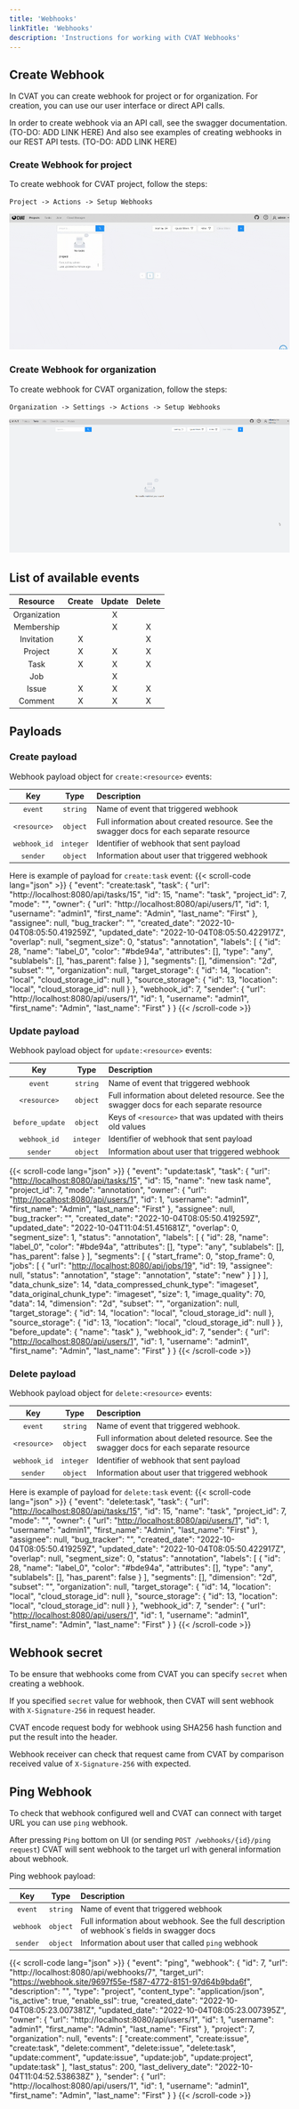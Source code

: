 ```yaml
---
title: 'Webhooks'
linkTitle: 'Webhooks'
description: 'Instructions for working with CVAT Webhooks'
---
```


## Create Webhook

In CVAT you can create webhook for project or for organization.
For creation, you can use our user interface or direct API calls.

In order to create webhook via an API call, see the swagger documentation. (TO-DO: ADD LINK HERE)
And also see examples of creating webhooks in our REST API tests. (TO-DO: ADD LINK HERE)

### Create Webhook for project

To create webhook for CVAT project, follow the steps:

`Project -> Actions -> Setup Webhooks`

![](/images/create_project_webhook.gif)

### Create Webhook for organization

To create webhook for CVAT organization, follow the steps:

`Organization -> Settings -> Actions -> Setup Webhooks`

![](/images/create_organization_webhook.gif)

## List of available events

| Resource     | Create | Update | Delete |
| :---:        | :----: | :----: | :----: |
| Organization |        |   X    |        |
| Membership   |        |   X    |   X    |
| Invitation   |   X    |        |   X    |
| Project      |   X    |   X    |   X    |
| Task         |   X    |   X    |   X    |
| Job          |        |   X    |        |
| Issue        |   X    |   X    |   X    |
| Comment      |   X    |   X    |   X    |

## Payloads

### Create payload

Webhook payload object for `create:<resource>` events:

| Key          | Type      | Description                                                                              |
| :---:        | :----:    | :----                                                                                    |
| `event`      | `string`  | Name of event that triggered webhook                                                     |
| `<resource>` | `object`  | Full information about created resource. See the swagger docs for each separate resource |
| `webhook_id` | `integer` | Identifier of webhook that sent payload                                                  |
| `sender`     | `object`  | Information about user that triggered webhook                                            |

Here is example of payload for `create:task` event:
{{< scroll-code lang="json" >}}
{
    "event": "create:task",
    "task": {
        "url": "http://localhost:8080/api/tasks/15",
        "id": 15,
        "name": "task",
        "project_id": 7,
        "mode": "",
        "owner": {
            "url": "http://localhost:8080/api/users/1",
            "id": 1,
            "username": "admin1",
            "first_name": "Admin",
            "last_name": "First"
        },
        "assignee": null,
        "bug_tracker": "",
        "created_date": "2022-10-04T08:05:50.419259Z",
        "updated_date": "2022-10-04T08:05:50.422917Z",
        "overlap": null,
        "segment_size": 0,
        "status": "annotation",
        "labels": [
            {
                "id": 28,
                "name": "label_0",
                "color": "#bde94a",
                "attributes": [],
                "type": "any",
                "sublabels": [],
                "has_parent": false
            }
        ],
        "segments": [],
        "dimension": "2d",
        "subset": "",
        "organization": null,
        "target_storage": {
            "id": 14,
            "location": "local",
            "cloud_storage_id": null
        },
        "source_storage": {
            "id": 13,
            "location": "local",
            "cloud_storage_id": null
        }
    },
    "webhook_id": 7,
    "sender": {
        "url": "http://localhost:8080/api/users/1",
        "id": 1,
        "username": "admin1",
        "first_name": "Admin",
        "last_name": "First"
    }
}
{{< /scroll-code >}}


### Update payload
Webhook payload object for `update:<resource>` events:

| Key             | Type      | Description                                                                              |
| :---:           | :----:    | :----                                                                                    |
| `event`         | `string`  | Name of event that triggered webhook                                                     |
| `<resource>`    | `object`  | Full information about deleted resource. See the swagger docs for each separate resource |
| `before_update` | `object`  | Keys of `<resource>` that was updated with theirs old values                             |
| `webhook_id`    | `integer` | Identifier of webhook that sent payload                                                  |
| `sender`        | `object`  | Information about user that triggered webhook                                            |

{{< scroll-code lang="json" >}}
{
    "event": "update:task",
    "task": {
        "url": "<http://localhost:8080/api/tasks/15>",
        "id": 15,
        "name": "new task name",
        "project_id": 7,
        "mode": "annotation",
        "owner": {
            "url": "<http://localhost:8080/api/users/1>",
            "id": 1,
            "username": "admin1",
            "first_name": "Admin",
            "last_name": "First"
        },
        "assignee": null,
        "bug_tracker": "",
        "created_date": "2022-10-04T08:05:50.419259Z",
        "updated_date": "2022-10-04T11:04:51.451681Z",
        "overlap": 0,
        "segment_size": 1,
        "status": "annotation",
        "labels": [
            {
                "id": 28,
                "name": "label_0",
                "color": "#bde94a",
                "attributes": [],
                "type": "any",
                "sublabels": [],
                "has_parent": false
            }
        ],
        "segments": [
            {
                "start_frame": 0,
                "stop_frame": 0,
                "jobs": [
                    {
                        "url": "<http://localhost:8080/api/jobs/19>",
                        "id": 19,
                        "assignee": null,
                        "status": "annotation",
                        "stage": "annotation",
                        "state": "new"
                    }
                ]
            }
        ],
        "data_chunk_size": 14,
        "data_compressed_chunk_type": "imageset",
        "data_original_chunk_type": "imageset",
        "size": 1,
        "image_quality": 70,
        "data": 14,
        "dimension": "2d",
        "subset": "",
        "organization": null,
        "target_storage": {
            "id": 14,
            "location": "local",
            "cloud_storage_id": null
        },
        "source_storage": {
            "id": 13,
            "location": "local",
            "cloud_storage_id": null
        }
    },
    "before_update": {
        "name": "task"
    },
    "webhook_id": 7,
    "sender": {
        "url": "<http://localhost:8080/api/users/1>",
        "id": 1,
        "username": "admin1",
        "first_name": "Admin",
        "last_name": "First"
    }
}
{{< /scroll-code >}}
### Delete payload
Webhook payload object for `delete:<resource>` events:

| Key          | Type      | Description                                                          |
| :---:        | :----:    | :----                                                               |
| `event`      | `string`  | Name of event that triggered webhook.   |
| `<resource>` | `object`  | Full information about deleted resource. See the swagger docs for each separate resource |
| `webhook_id` | `integer` | Identifier of webhook that sent payload |
| `sender`     | `object`  | Information about user that triggered webhook   |

Here is example of payload for `delete:task` event:
{{< scroll-code lang="json" >}}
{
    "event": "delete:task",
    "task": {
        "url": "<http://localhost:8080/api/tasks/15>",
        "id": 15,
        "name": "task",
        "project_id": 7,
        "mode": "",
        "owner": {
            "url": "<http://localhost:8080/api/users/1>",
            "id": 1,
            "username": "admin1",
            "first_name": "Admin",
            "last_name": "First"
        },
        "assignee": null,
        "bug_tracker": "",
        "created_date": "2022-10-04T08:05:50.419259Z",
        "updated_date": "2022-10-04T08:05:50.422917Z",
        "overlap": null,
        "segment_size": 0,
        "status": "annotation",
        "labels": [
            {
                "id": 28,
                "name": "label_0",
                "color": "#bde94a",
                "attributes": [],
                "type": "any",
                "sublabels": [],
                "has_parent": false
            }
        ],
        "segments": [],
        "dimension": "2d",
        "subset": "",
        "organization": null,
        "target_storage": {
            "id": 14,
            "location": "local",
            "cloud_storage_id": null
        },
        "source_storage": {
            "id": 13,
            "location": "local",
            "cloud_storage_id": null
        }
    },
    "webhook_id": 7,
    "sender": {
        "url": "<http://localhost:8080/api/users/1>",
        "id": 1,
        "username": "admin1",
        "first_name": "Admin",
        "last_name": "First"
    }
}
{{< /scroll-code >}}

## Webhook secret

To be ensure that webhooks come from CVAT you can specify `secret` when creating a webhook.

If you specified `secret` value for webhook, then CVAT will sent webhook with `X-Signature-256` in
request header.

CVAT encode request body for webhook using SHA256 hash function and put the result into the header.

Webhook receiver can check that request came from CVAT by comparison received value of `X-Signature-256` with expected.

## Ping Webhook
To check that webhook configured well and CVAT can connect with target URL you can use `ping` webhook.

After pressing `Ping` bottom on UI (or sending `POST /webhooks/{id}/ping request`) CVAT will sent webhook to the target url with general information about webhook.

Ping webhook payload:

| Key       | Type     | Description
| :---:     | :----:   | :----
| `event`   | `string` | Name of event that triggered webhook
| `webhook` | `object` | Full information about webhook. See the full description of webhook`s fields in swagger docs
| `sender`  | `object` | Information about user that called `ping` webhook

{{< scroll-code lang="json" >}}
{
    "event": "ping",
    "webhook": {
        "id": 7,
        "url": "http://localhost:8080/api/webhooks/7",
        "target_url": "https://webhook.site/9697f55e-f587-4772-8151-97d64b9bda6f",
        "description": "",
        "type": "project",
        "content_type": "application/json",
        "is_active": true,
        "enable_ssl": true,
        "created_date": "2022-10-04T08:05:23.007381Z",
        "updated_date": "2022-10-04T08:05:23.007395Z",
        "owner": {
            "url": "http://localhost:8080/api/users/1",
            "id": 1,
            "username": "admin1",
            "first_name": "Admin",
            "last_name": "First"
        },
        "project": 7,
        "organization": null,
        "events": [
            "create:comment",
            "create:issue",
            "create:task",
            "delete:comment",
            "delete:issue",
            "delete:task",
            "update:comment",
            "update:issue",
            "update:job",
            "update:project",
            "update:task"
        ],
        "last_status": 200,
        "last_delivery_date": "2022-10-04T11:04:52.538638Z"
    },
    "sender": {
        "url": "http://localhost:8080/api/users/1",
        "id": 1,
        "username": "admin1",
        "first_name": "Admin",
        "last_name": "First"
    }
}
{{< /scroll-code >}}
